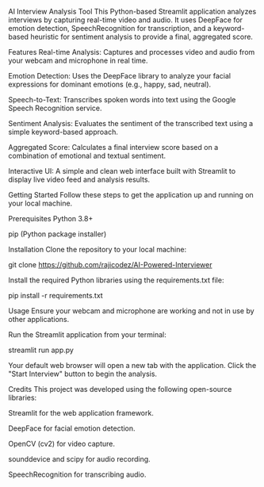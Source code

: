 AI Interview Analysis Tool
This Python-based Streamlit application analyzes interviews by capturing real-time video and audio. It uses DeepFace for emotion detection, SpeechRecognition for transcription, and a keyword-based heuristic for sentiment analysis to provide a final, aggregated score.

Features
Real-time Analysis: Captures and processes video and audio from your webcam and microphone in real time.

Emotion Detection: Uses the DeepFace library to analyze your facial expressions for dominant emotions (e.g., happy, sad, neutral).

Speech-to-Text: Transcribes spoken words into text using the Google Speech Recognition service.

Sentiment Analysis: Evaluates the sentiment of the transcribed text using a simple keyword-based approach.

Aggregated Score: Calculates a final interview score based on a combination of emotional and textual sentiment.

Interactive UI: A simple and clean web interface built with Streamlit to display live video feed and analysis results.

Getting Started
Follow these steps to get the application up and running on your local machine.

Prerequisites
Python 3.8+

pip (Python package installer)

Installation
Clone the repository to your local machine:

git clone https://github.com/rajicodez/AI-Powered-Interviewer

Install the required Python libraries using the requirements.txt file:

pip install -r requirements.txt

Usage
Ensure your webcam and microphone are working and not in use by other applications.

Run the Streamlit application from your terminal:

streamlit run app.py

Your default web browser will open a new tab with the application. Click the "Start Interview" button to begin the analysis.

Credits
This project was developed using the following open-source libraries:

Streamlit for the web application framework.

DeepFace for facial emotion detection.

OpenCV (cv2) for video capture.

sounddevice and scipy for audio recording.

SpeechRecognition for transcribing audio.
